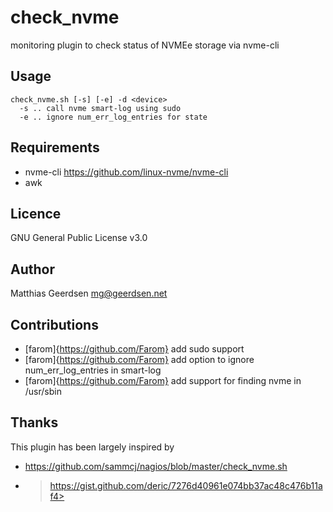 # check_nvme

monitoring plugin to check status of NVMEe storage via nvme-cli

## Usage

```
check_nvme.sh [-s] [-e] -d <device>
  -s .. call nvme smart-log using sudo
  -e .. ignore num_err_log_entries for state
```

## Requirements

* nvme-cli <https://github.com/linux-nvme/nvme-cli>
* awk

## Licence

GNU General Public License v3.0

## Author

Matthias Geerdsen <mg@geerdsen.net>

## Contributions

* [farom]{https://github.com/Farom} add sudo support
* [farom]{https://github.com/Farom} add option to ignore num_err_log_entries in smart-log
* [farom]{https://github.com/Farom} add support for finding nvme in /usr/sbin

## Thanks

This plugin has been largely inspired by

* <https://github.com/sammcj/nagios/blob/master/check_nvme.sh>
* >https://gist.github.com/deric/7276d40961e074bb37ac48c476b11af4>
